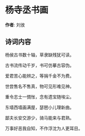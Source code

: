 # 杨寺丞书画

**作者**: 刘攽

## 诗词内容

杨侯古书数十轴，草隶缺残犹可读。

古书流传动千岁，书可仿摹古容伪。

爱君苦心能辨之，等捐千金不为费。

世尝售名不售真，物可见形难见神。

重令志士一惆怅，念有遗宝随埃尘。

东墙西墙画满屋，瑟琶小儿理新曲。

鄙夫长安交游少，骑马能来与君熟。

万事好恶我自知，不作浮沈为人更耳目。

